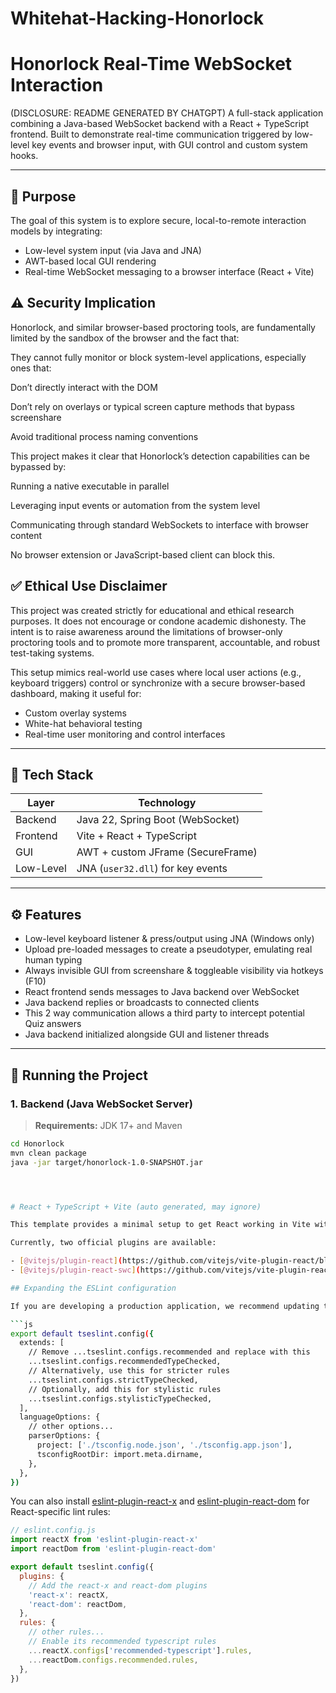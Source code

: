 # Whitehat-Hacking-Honorlock
# Honorlock Real-Time WebSocket Interaction
(DISCLOSURE: README GENERATED BY CHATGPT)
A full-stack application combining a Java-based WebSocket backend with a React + TypeScript frontend. Built to demonstrate real-time communication triggered by low-level key events and browser input, with GUI control and custom system hooks.

---
## 🎯 Purpose

The goal of this system is to explore secure, local-to-remote interaction models by integrating:

- Low-level system input (via Java and JNA)
- AWT-based local GUI rendering
- Real-time WebSocket messaging to a browser interface (React + Vite)


## ⚠️ Security Implication
Honorlock, and similar browser-based proctoring tools, are fundamentally limited by the sandbox of the browser and the fact that:

They cannot fully monitor or block system-level applications, especially ones that:

Don’t directly interact with the DOM

Don’t rely on overlays or typical screen capture methods that bypass screenshare

Avoid traditional process naming conventions

This project makes it clear that Honorlock’s detection capabilities can be bypassed by:

Running a native executable in parallel

Leveraging input events or automation from the system level

Communicating through standard WebSockets to interface with browser content

No browser extension or JavaScript-based client can block this.

## ✅ Ethical Use Disclaimer
This project was created strictly for educational and ethical research purposes. It does not encourage or condone academic dishonesty. The intent is to raise awareness around the limitations of browser-only proctoring tools and to promote more transparent, accountable, and robust test-taking systems.



This setup mimics real-world use cases where local user actions (e.g., keyboard triggers) control or synchronize with a secure browser-based dashboard, making it useful for:

- Custom overlay systems
- White-hat behavioral testing
- Real-time user monitoring and control interfaces

---

## 🔧 Tech Stack

| Layer     | Technology                         |
|-----------|-------------------------------------|
| Backend   | Java 22, Spring Boot (WebSocket)    |
| Frontend  | Vite + React + TypeScript           |
| GUI       | AWT + custom JFrame (SecureFrame)   |
| Low-Level | JNA (`user32.dll`) for key events   |

---

## ⚙️ Features

- Low-level keyboard listener & press/output using JNA (Windows only)
- Upload pre-loaded messages to create a pseudotyper, emulating real human typing
- Always invisible GUI from screenshare & toggleable visibility via hotkeys (F10) 
- React frontend sends messages to Java backend over WebSocket
- Java backend replies or broadcasts to connected clients
- This 2 way communication allows a third party to intercept potential Quiz answers 
- Java backend initialized alongside GUI and listener threads

---

## 🚀 Running the Project

### 1. Backend (Java WebSocket Server)

> **Requirements:** JDK 17+ and Maven

```bash
cd Honorlock
mvn clean package
java -jar target/honorlock-1.0-SNAPSHOT.jar




# React + TypeScript + Vite (auto generated, may ignore)

This template provides a minimal setup to get React working in Vite with HMR and some ESLint rules.

Currently, two official plugins are available:

- [@vitejs/plugin-react](https://github.com/vitejs/vite-plugin-react/blob/main/packages/plugin-react) uses [Babel](https://babeljs.io/) for Fast Refresh
- [@vitejs/plugin-react-swc](https://github.com/vitejs/vite-plugin-react/blob/main/packages/plugin-react-swc) uses [SWC](https://swc.rs/) for Fast Refresh

## Expanding the ESLint configuration

If you are developing a production application, we recommend updating the configuration to enable type-aware lint rules:

```js
export default tseslint.config({
  extends: [
    // Remove ...tseslint.configs.recommended and replace with this
    ...tseslint.configs.recommendedTypeChecked,
    // Alternatively, use this for stricter rules
    ...tseslint.configs.strictTypeChecked,
    // Optionally, add this for stylistic rules
    ...tseslint.configs.stylisticTypeChecked,
  ],
  languageOptions: {
    // other options...
    parserOptions: {
      project: ['./tsconfig.node.json', './tsconfig.app.json'],
      tsconfigRootDir: import.meta.dirname,
    },
  },
})
```

You can also install [eslint-plugin-react-x](https://github.com/Rel1cx/eslint-react/tree/main/packages/plugins/eslint-plugin-react-x) and [eslint-plugin-react-dom](https://github.com/Rel1cx/eslint-react/tree/main/packages/plugins/eslint-plugin-react-dom) for React-specific lint rules:

```js
// eslint.config.js
import reactX from 'eslint-plugin-react-x'
import reactDom from 'eslint-plugin-react-dom'

export default tseslint.config({
  plugins: {
    // Add the react-x and react-dom plugins
    'react-x': reactX,
    'react-dom': reactDom,
  },
  rules: {
    // other rules...
    // Enable its recommended typescript rules
    ...reactX.configs['recommended-typescript'].rules,
    ...reactDom.configs.recommended.rules,
  },
})
```
